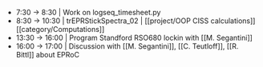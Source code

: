 - 7:30 -> 8:30 | Work on logseq_timesheet.py
- 8:30 -> 10:30 | trEPRStickSpectra_02 | [[project/OOP CISS calculations]] [[category/Computations]]
- 13:30 -> 16:00 | Program Standford RSO680 lockin with [[M. Segantini]]
- 16:00 -> 17:00 | Discussion with [[M. Segantini]], [[C. Teutloff]], [[R. Bittl]] about EPRoC